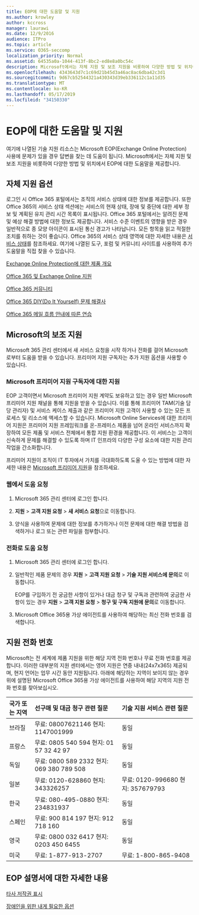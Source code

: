 ```yaml
---
title: EOP에 대한 도움말 및 지원
ms.author: krowley
author: kccross
manager: laurawi
ms.date: 12/9/2016
audience: ITPro
ms.topic: article
ms.service: O365-seccomp
localization_priority: Normal
ms.assetid: 64535a0a-1044-413f-8bc2-ed8e8a0bc54c
description: Microsoft에서는 자체 지원 및 보조 지원을 비롯하여 다양한 방법 및 위치에서 EOP에 대한 도움말을 제공합니다.
ms.openlocfilehash: 4343643d7c1c69d21b45d3a46ac8ac6dba42c3d1
ms.sourcegitcommit: 9d67cb52544321a430343d39eb336112c1a11d35
ms.translationtype: MT
ms.contentlocale: ko-KR
ms.lasthandoff: 05/17/2019
ms.locfileid: "34150330"
---
```

# <a name="help-and-support-for-eop"></a>EOP에 대한 도움말 및 지원

여기에 나열된 기술 지원 리소스는 Microsoft EOP(Exchange Online Protection) 사용에 문제가 있을 경우 답변을 찾는 데 도움이 됩니다. Microsoft에서는 자체 지원 및 보조 지원을 비롯하여 다양한 방법 및 위치에서 EOP에 대한 도움말을 제공합니다. 
  
## <a name="self-support-options"></a>자체 지원 옵션

로그인 시 Office 365 포털에서는 조직의 서비스 상태에 대한 정보를 제공합니다. 또한 Office 365의 서비스 상태 섹션에는 서비스의 현재 상태, 장애 및 중단에 대한 세부 정보 및 계획된 유지 관리 시간 목록이 표시됩니다. Office 365 포털에서는 알려진 문제 및 예상 해결 방법에 대한 정보도 제공합니다. 서비스 수준 이벤트의 영향을 받은 경우 일반적으로 종 모양 아이콘이 표시된 통신 경고가 나타납니다. 모든 항목을 읽고 적절한 조치를 취하는 것이 좋습니다. Office 365의 서비스 상태 영역에 대한 자세한 내용은 [서비스 상태](https://go.microsoft.com/fwlink/?LinkId=394289)를 참조하세요. 여기에 나열된 도구, 포럼 및 커뮤니티 사이트를 사용하여 추가 도움말을 직접 찾을 수 있습니다.
  
[Exchange Online Protection에 대한 제품 개요](https://go.microsoft.com/fwlink/p/?LinkId=279912)
  
[Office 365 및 Exchange Online 지원](https://go.microsoft.com/fwlink/?LinkId=299655)
  
[Office 365 커뮤니티](https://go.microsoft.com/fwlink/?LinkId=299656)
  
[Office 365 DIY(Do It Yourself) 문제 해결사](https://go.microsoft.com/fwlink/?LinkId=299657)
  
[Office 365 메일 흐름 안내에 따른 연습](https://go.microsoft.com/fwlink/?LinkId=323470)
  
## <a name="assisted-support-from-microsoft"></a>Microsoft의 보조 지원

Microsoft 365 관리 센터에서 새 서비스 요청을 시작 하거나 전화를 걸어 Microsoft 로부터 도움을 받을 수 있습니다. 프리미어 지원 구독자는 추가 지원 옵션을 사용할 수 있습니다.
  
### <a name="support-for-microsoft-premier-support-subscribers"></a>Microsoft 프리미어 지원 구독자에 대한 지원

EOP 고객이면서 Microsoft 프리미어 지원 계약도 보유하고 있는 경우 일반 Microsoft 프리미어 지원 채널을 통해 지원을 받을 수 있습니다. 이를 통해 프리미어 TAM(기술 담당 관리자) 및 서비스 케이스 제출과 같은 프리미어 지원 고객이 사용할 수 있는 모든 프로세스 및 리소스에 액세스할 수 있습니다. Microsoft Online Services에 대한 프리미어 지원은 프리미어 지원 프레임워크를 온-프레미스 제품을 넘어 온라인 서비스까지 확장하여 모든 제품 및 서비스 전체에서 통합 지원 환경을 제공합니다. 이 서비스는 고객이 신속하게 문제를 해결할 수 있도록 하며 IT 인프라의 다양한 구성 요소에 대한 지원 관리 작업을 간소화합니다.
  
프리미어 지원이 조직이 IT 투자에서 가치를 극대화하도록 도울 수 있는 방법에 대한 자세한 내용은 [Microsoft 프리미어 지원](https://go.microsoft.com/fwlink/?LinkId=317437)을 참조하세요.
  
### <a name="ask-for-help-on-the-web"></a>웹에서 도움 요청

1. Microsoft 365 관리 센터에 로그인 합니다.
    
2. **지원** \> **고객 지원 요청** \> **새 서비스 요청**으로 이동합니다.
    
3. 양식을 사용하여 문제에 대한 정보를 추가하거나 이전 문제에 대한 해결 방법을 검색하거나 로그 또는 관련 파일을 첨부합니다.
    
### <a name="ask-for-help-on-the-telephone"></a>전화로 도움 요청

1. Microsoft 365 관리 센터에 로그인 합니다.
    
2. 일반적인 제품 문제의 경우 **지원** \> **고객 지원 요청** \> **기술 지원 서비스에 문의**로 이동합니다.
    
    EOP를 구입하기 전 궁금한 사항이 있거나 대금 청구 및 구독과 관련하여 궁금한 사항이 있는 경우 **지원** \> **고객 지원 요청** \> **청구 및 구독 지원에 문의**로 이동합니다.
    
3. Microsoft Office 365용 가상 에이전트를 사용하여 해당하는 최신 전화 번호를 검색합니다.
    
## <a name="support-telephone-numbers"></a>지원 전화 번호

Microsoft는 전 세계에 제품 지원을 위한 해당 지역 전화 번호나 무료 전화 번호를 제공합니다. 이러한 대부분의 지원 센터에서는 영어 지원은 연중 내내(24x7x365) 제공되며, 현지 언어는 업무 시간 동안 지원됩니다. 아래에 해당하는 지역이 보이지 않는 경우 위에 설명된 Microsoft Office 365용 가상 에이전트를 사용하여 해당 지역의 지원 전화 번호를 찾아보십시오.
  
|**국가 또는 지역**|**선구매 및 대금 청구 관련 질문**|**기술 지원 서비스 관련 질문**|
|:-----|:-----|:-----|
|브라질  <br/> |무료: 08007621146          현지: 1147001999  <br/> |동일  <br/> |
|프랑스  <br/> |무료: 0805 540 594           현지: 01 57 32 42 97  <br/> |동일  <br/> |
|독일  <br/> |무료: 0800 589 2332           현지: 069 380 789 508  <br/> |동일  <br/> |
|일본  <br/> |무료: 0120-628860          현지: 343326257  <br/> |무료: 0120-996680          현지: 357679793  <br/> |
|한국  <br/> |무료: 080-495-0880          현지: 234831937  <br/> |동일  <br/> |
|스페인  <br/> |무료: 900 814 197          현지: 912 718 160  <br/> |동일  <br/> |
|영국  <br/> |무료: 0800 032 6417          현지: 0203 450 6455  <br/> |동일  <br/> |
|미국  <br/> |무료: 1-877-913-2707  <br/> |무료: 1-800-865-9408  <br/> |
   
## <a name="for-more-information-about-eop-documentation"></a>EOP 설명서에 대한 자세한 내용

[타사 저작권 표시](third-party-copyright-notices.md)
  
[장애인을 위한 내게 필요한 옵션](accessibility-for-people-with-disabilities.md)
  

